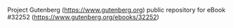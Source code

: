 Project Gutenberg (https://www.gutenberg.org) public repository for eBook #32252 (https://www.gutenberg.org/ebooks/32252)

